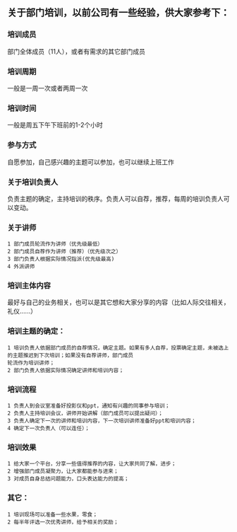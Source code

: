 关于部门培训，以前公司有一些经验，供大家参考下：
------

### 培训成员
部门全体成员（11人），或者有需求的其它部门成员

### 培训周期
一般是一周一次或者两周一次

### 培训时间
一般是周五下午下班前的1-2个小时

### 参与方式
自愿参加，自己感兴趣的主题可以参加，也可以继续上班工作

### 关于培训负责人
负责主题的确定，主持培训的秩序。负责人可以自荐，推荐，每周的培训负责人可以变动。

### 关于讲师
	1 部门成员轮流作为讲师（优先级最低）
	2 部门成员自荐作为讲师（推荐）（优先级次之）
	3 部门负责人根据实际情况指派(优先级最高)
	4 外派讲师

### 培训主体内容
最好与自己的业务相关，也可以是其它想和大家分享的内容（比如人际交往相关，礼仪......）

### 培训主题的确定：
	1 培训负责人依据部门成员的自荐情况，确定主题。如果有多人自荐，投票确定主题，未被选上的主题推迟到下次培训；如果没有自荐讲师，部门成员
	轮流作为培训讲师；
	2 部门负责人依据实际情况确定讲师和培训内容；

### 培训流程
	1 负责人到会议室准备好投影仪和ppt，通知有兴趣的同事参与培训；
	2 负责人主持培训会议，讲师开始讲解（部门成员可以提出疑问）；
	3 负责人确定下一次的讲师和培训内容，下一次培训讲师准备好ppt和培训内容；
	4 确定下一次负责人（可以连任）；

### 培训效果
	1 给大家一个平台，分享一些值得推荐的内容，让大家共同了解，进步；
	2 增强部门成员凝聚力，让大家都能参与进来；
	3 对成员自身总结问题能力，口头表达能力的提高；

### 其它：
	1 培训现场可以准备一些水果，零食；
	2 每半年评选一次优秀讲师，给予相关的奖励；